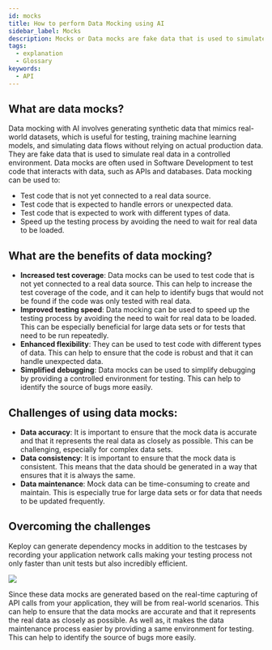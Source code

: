 ```yaml
---
id: mocks
title: How to perform Data Mocking using AI
sidebar_label: Mocks
description: Mocks or Data mocks are fake data that is used to simulate real data in a controlled environment.
tags:
  - explanation
  - Glossary
keywords:
  - API
---
```


## What are data mocks?

Data mocking with AI involves generating synthetic data that mimics real-world datasets, which is useful for testing, training machine learning models, and simulating data flows without relying on actual production data. They are fake data that is used to simulate real data in a controlled environment. Data mocks are often used in Software Development to test code that interacts with data, such as APIs and databases. Data mocking can be used to:

- Test code that is not yet connected to a real data source.
- Test code that is expected to handle errors or unexpected data.
- Test code that is expected to work with different types of data.
- Speed up the testing process by avoiding the need to wait for real data to be loaded.

## What are the benefits of data mocking?

- **Increased test coverage**: Data mocks can be used to test code that is not yet connected to a real data source. This can help to increase the test coverage of the code, and it can help to identify bugs that would not be found if the code was only tested with real data.
- **Improved testing speed**: Data mocking can be used to speed up the testing process by avoiding the need to wait for real data to be loaded. This can be especially beneficial for large data sets or for tests that need to be run repeatedly.
- **Enhanced flexibility**: They can be used to test code with different types of data. This can help to ensure that the code is robust and that it can handle unexpected data.
- **Simplified debugging**: Data mocks can be used to simplify debugging by providing a controlled environment for testing. This can help to identify the source of bugs more easily.

## Challenges of using data mocks:

- **Data accuracy**: It is important to ensure that the mock data is accurate and that it represents the real data as closely as possible. This can be challenging, especially for complex data sets.
- **Data consistency**: It is important to ensure that the mock data is consistent. This means that the data should be generated in a way that ensures that it is always the same.
- **Data maintenance**: Mock data can be time-consuming to create and maintain. This is especially true for large data sets or for data that needs to be updated frequently.

## Overcoming the challenges

Keploy can generate dependency mocks in addition to the testcases by recording your application network calls making your testing process not only faster than unit tests but also incredibly efficient.

<img src="https://keploy.io/docs/gif/record-replay.gif?raw=true"/>

Since these data mocks are generated based on the real-time capturing of API calls from your application, they will be from real-world scenarios. This can help to ensure that the data mocks are accurate and that it represents the real data as closely as possible. As well as, it makes the data maintenance process easier by providing a same environment for testing. This can help to identify the source of bugs more easily.
